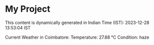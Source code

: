 # My Project

This content is dynamically generated in Indian Time (IST): 2023-12-28 13:53:04 IST


Current Weather in Coimbatore:
Temperature: 27.88 °C
Condition: haze
